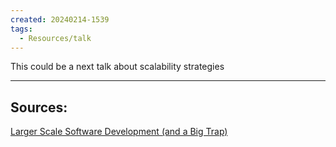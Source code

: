 ```yaml
---
created: 20240214-1539
tags:
  - Resources/talk
---
```


This could be a next talk about scalability strategies


---
## Sources:

[Larger Scale Software Development (and a Big Trap)](https://youtu.be/slV0zdUEYJw)